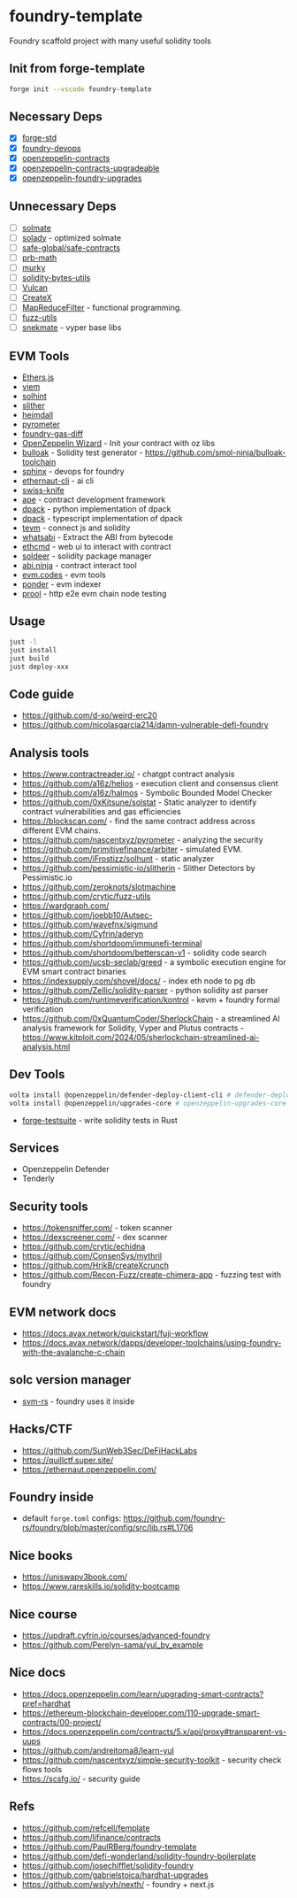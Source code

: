 # foundry-template

Foundry scaffold project with many useful solidity tools

## Init from forge-template

```sh
forge init --vscode foundry-template
```

## Necessary Deps

* [x] [forge-std](https://github.com/foundry-rs/forge-std)
* [x] [foundry-devops](https://github.com/Cyfrin/foundry-devops)
* [x] [openzeppelin-contracts](https://github.com/openzeppelin/openzeppelin-contracts)
* [x] [openzeppelin-contracts-upgradeable](https://github.com/OpenZeppelin/openzeppelin-contracts-upgradeable)
* [x] [openzeppelin-foundry-upgrades](https://github.com/OpenZeppelin/openzeppelin-foundry-upgrades)

## Unnecessary Deps

* [ ] [solmate](https://github.com/transmissions11/solmate)
* [ ] [solady](https://github.com/vectorized/solady) - optimized solmate
* [ ] [safe-global/safe-contracts](https://github.com/safe-global/safe-contracts)
* [ ] [prb-math](https://github.com/PaulRBerg/prb-math)
* [ ] [murky](https://github.com/dmfxyz/murky)
* [ ] [solidity-bytes-utils](https://github.com/GNSPS/solidity-bytes-utils)
* [ ] [Vulcan](https://github.com/nomoixyz/vulcan)
* [ ] [CreateX](https://github.com/pcaversaccio/createx)
* [ ] [MapReduceFilter](https://github.com/soltheon/MapReduceFilter) - functional programming.
* [ ] [fuzz-utils](https://github.com/crytic/fuzz-utils)
* [ ] [snekmate](https://github.com/pcaversaccio/snekmate) - vyper base libs

## EVM Tools

* [Ethers.js](https://ethers.org/)
* [viem](https://viem.sh/)
* [solhint](https://github.com/protofire/solhint)
* [slither](https://github.com/crytic/slither)
* [heimdall](https://github.com/Jon-Becker/heimdall-rs)
* [pyrometer](https://github.com/nascentxyz/pyrometer)
* [foundry-gas-diff](https://github.com/Rubilmax/foundry-gas-diff)
* [OpenZeppelin Wizard](https://wizard.openzeppelin.com/#custom) - Init your contract with oz libs
* [bulloak](https://github.com/alexfertel/bulloak) - Solidity test generator - <https://github.com/smol-ninja/bulloak-toolchain>
* [sphinx](https://github.com/sphinx-labs/sphinx) - devops for foundry
* [ethernaut-cli](https://github.com/theethernaut/ethernaut-cli) - ai cli
* [swiss-knife](https://contract-address.swiss-knife.xyz/)
* [ape](https://github.com/apeworx/ape) - contract development framework
* [dpack](https://github.com/banteg/dpack) - python implementation of dpack
* [dpack](https://github.com/ricobank/dpack) - typescript implementation of dpack
* [tevm](https://github.com/evmts/tevm-monorepo) - connect js and solidity
* [whatsabi](https://github.com/shazow/whatsabi) - Extract the ABI from bytecode
* [ethcmd](https://github.com/verynifty/ethcmd) - web ui to interact with contract
* [soldeer](https://github.com/mario-eth/soldeer) - solidity package manager
* [abi.ninja](https://github.com/BuidlGuidl/abi.ninja) - contract interact tool
* [evm.codes](https://www.evm.codes/) - evm tools
* [ponder](https://github.com/ponder-sh/ponder) - evm indexer
* [prool](https://github.com/wevm/prool) - http e2e evm chain node testing

## Usage

```sh
just -l
just install
just build
just deploy-xxx
```

## Code guide

* <https://github.com/d-xo/weird-erc20>
* <https://github.com/nicolasgarcia214/damn-vulnerable-defi-foundry>

## Analysis tools

* <https://www.contractreader.io/> - chatgpt contract analysis
* <https://github.com/a16z/helios> - execution client and consensus client
* <https://github.com/a16z/halmos> - Symbolic Bounded Model Checker
* <https://github.com/0xKitsune/solstat> - Static analyzer to identify contract vulnerabilities and gas efficiencies
* <https://blockscan.com/> - find the same contract address across different EVM chains.
* <https://github.com/nascentxyz/pyrometer> - analyzing the security
* <https://github.com/primitivefinance/arbiter> - simulated EVM.
* <https://github.com/iFrostizz/solhunt> - static analyzer
* <https://github.com/pessimistic-io/slitherin> - Slither Detectors by Pessimistic.io
* <https://github.com/zeroknots/slotmachine>
* <https://github.com/crytic/fuzz-utils>
* <https://wardgraph.com/>
* <https://github.com/joebb10/Autsec->
* <https://github.com/wavefnx/sigmund>
* <https://github.com/Cyfrin/aderyn>
* <https://github.com/shortdoom/immunefi-terminal>
* <https://github.com/shortdoom/betterscan-v1> - solidity code search
* <https://github.com/ucsb-seclab/greed> - a symbolic execution engine for EVM smart contract binaries
* <https://indexsupply.com/shovel/docs/> - index eth node to pg db
* <https://github.com/Zellic/solidity-parser> - python solidity ast parser
* <https://github.com/runtimeverification/kontrol> - kevm + foundry formal verification
* <https://github.com/0xQuantumCoder/SherlockChain> - a streamlined AI analysis framework for Solidity, Vyper and Plutus contracts - <https://www.kitploit.com/2024/05/sherlockchain-streamlined-ai-analysis.html>

## Dev Tools

```sh
volta install @openzeppelin/defender-deploy-client-cli # defender-deploy-client-cli
volta install @openzeppelin/upgrades-core # openzeppelin-upgrades-core
```

* [forge-testsuite](https://github.com/polytope-labs/forge-testsuite) - write solidity tests in Rust

## Services

* Openzeppelin Defender
* Tenderly

## Security tools

* <https://tokensniffer.com/> - token scanner
* <https://dexscreener.com/> - dex scanner
* <https://github.com/crytic/echidna>
* <https://github.com/ConsenSys/mythril>
* <https://github.com/HrikB/createXcrunch>
* <https://github.com/Recon-Fuzz/create-chimera-app> - fuzzing test with foundry

## EVM network docs

* <https://docs.avax.network/quickstart/fuji-workflow>
* <https://docs.avax.network/dapps/developer-toolchains/using-foundry-with-the-avalanche-c-chain>

## solc version manager

* [svm-rs](https://github.com/ethers-rs/svm-rs) - foundry uses it inside

## Hacks/CTF

* <https://github.com/SunWeb3Sec/DeFiHackLabs>
* <https://quillctf.super.site/>
* <https://ethernaut.openzeppelin.com/>

## Foundry inside

* default `forge.toml` configs: <https://github.com/foundry-rs/foundry/blob/master/config/src/lib.rs#L1706>

## Nice books

* <https://uniswapv3book.com/>
* <https://www.rareskills.io/solidity-bootcamp>

## Nice course

* <https://updraft.cyfrin.io/courses/advanced-foundry>
* <https://github.com/Perelyn-sama/yul_by_example>

## Nice docs

* <https://docs.openzeppelin.com/learn/upgrading-smart-contracts?pref=hardhat>
* <https://ethereum-blockchain-developer.com/110-upgrade-smart-contracts/00-project/>
* <https://docs.openzeppelin.com/contracts/5.x/api/proxy#transparent-vs-uups>
* <https://github.com/andreitoma8/learn-yul>
* <https://github.com/nascentxyz/simple-security-toolkit> - security check flows tools
* <https://scsfg.io/> - security guide

## Refs

* <https://github.com/refcell/femplate>
* <https://github.com/lifinance/contracts>
* <https://github.com/PaulRBerg/foundry-template>
* <https://github.com/defi-wonderland/solidity-foundry-boilerplate>
* <https://github.com/josechifflet/solidity-foundry>
* <https://github.com/gabrielstoica/hardhat-upgrades>
* <https://github.com/wslyvh/nexth/> - foundry + next.js
